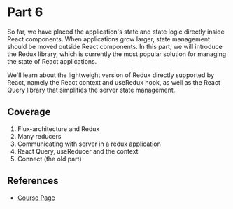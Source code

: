 # Part 6

So far, we have placed the application's state and state logic directly inside React components. When applications grow larger, state management should be moved outside React components. In this part, we will introduce the Redux library, which is currently the most popular solution for managing the state of React applications.

We'll learn about the lightweight version of Redux directly supported by React, namely the React context and useRedux hook, as well as the React Query library that simplifies the server state management.

## Coverage

1. Flux-architecture and Redux
2. Many reducers
3. Communicating with server in a redux application
4. React Query, useReducer and the context
5. Connect (the old part)

## References

- [Course Page](https://fullstackopen.com/en/part6)
